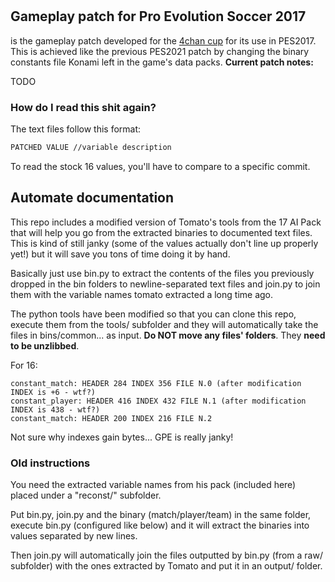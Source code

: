 # 
## Gameplay patch for Pro Evolution Soccer 2017

 is the gameplay patch developed for the [4chan cup](https://implyingrigged.info/) for its use in PES2017. This is achieved like the previous PES2021 patch by changing the binary constants file Konami left in the game's data packs. 
**Current patch notes:**

TODO


### How do I read this shit again?
The text files follow this format:
```bash
PATCHED VALUE //variable description
```
To read the stock 16 values, you'll have to compare to a specific commit.


## Automate documentation

This repo includes a modified version of Tomato's tools from the 17 AI Pack that will help you go from the extracted binaries to documented text files. This is kind of still janky (some of the values actually don't line up properly yet!) but it will save you tons of time doing it by hand.

Basically just use bin.py to extract the contents of the files you previously dropped in the bin folders to newline-separated text files and join.py to join them with the variable names tomato extracted a long time ago.

The python tools have been modified so that you can clone this repo, execute them from the tools/ subfolder and they will automatically take the files in bins/common... as input. **Do NOT move any files' folders**. They **need to be unzlibbed**.


For 16:
```
constant_match: HEADER 284 INDEX 356 FILE N.0 (after modification INDEX is +6 - wtf?)
constant_player: HEADER 416 INDEX 432 FILE N.1 (after modification INDEX is 438 - wtf?)
constant_match: HEADER 200 INDEX 216 FILE N.2
```
Not sure why indexes gain bytes... GPE is really janky!

### Old instructions

You need the extracted variable names from his pack (included here) placed under a "reconst/" subfolder.

Put bin.py, join.py and the binary (match/player/team) in the same folder, execute bin.py (configured like below) and it will extract the binaries into values separated by new lines.

Then join.py will automatically join the files outputted by bin.py (from a raw/ subfolder) with the ones extracted by Tomato and put it in an output/ folder.
